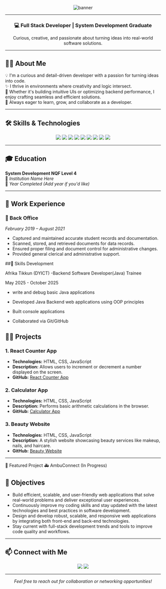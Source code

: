 <p align="center">
  <img src="https://capsule-render.vercel.app/api?type=waving&color=74b9ff&height=200&section=header&text=Hi%20I'm%20Lisakhanya%20Duka!&fontSize=40&fontAlignY=35&desc=Aspiring%20Full-Stack%20Developer%20%7C%20System%20Development%20Graduate&descAlignY=55&animation=twinkling" alt="banner" />
</p>

---

<h3 align="center">💻 Full Stack Developer | System Development Graduate</h3>
<p align="center">Curious, creative, and passionate about turning ideas into real-world software solutions.</p>

---

## 👩‍💻 About Me

💡 I'm a curious and detail-driven developer with a passion for turning ideas into code.  
✨ I thrive in environments where creativity and logic intersect.  
🧠 Whether it's building intuitive UIs or optimizing backend performance, I enjoy crafting seamless and efficient solutions.  
🚀 Always eager to learn, grow, and collaborate as a developer.

---

## 🛠️ Skills & Technologies

<p align="center">
  <img src="https://img.shields.io/badge/Java-ED8B00?style=for-the-badge&logo=openjdk&logoColor=white" />
  <img src="https://img.shields.io/badge/Python-3776AB?style=for-the-badge&logo=python&logoColor=white" />
  <img src="https://img.shields.io/badge/Django-092E20?style=for-the-badge&logo=django&logoColor=white" />
  <img src="https://img.shields.io/badge/MySQL-00758F?style=for-the-badge&logo=mysql&logoColor=white" />
  <img src="https://img.shields.io/badge/HTML5-E34F26?style=for-the-badge&logo=html5&logoColor=white" />
  <img src="https://img.shields.io/badge/CSS3-1572B6?style=for-the-badge&logo=css3&logoColor=white" />
  <img src="https://img.shields.io/badge/JavaScript-F7DF1E?style=for-the-badge&logo=javascript&logoColor=black" />
  <img src="https://img.shields.io/badge/Git-F05032?style=for-the-badge&logo=git&logoColor=white" />
  <img src="https://img.shields.io/badge/GitHub-181717?style=for-the-badge&logo=github&logoColor=white" />
</p>

---

## 🎓 Education

**System Development NQF Level 4**  
📍 *Institution Name Here*  
📅 *Year Completed (Add year if you'd like)*

---

## 💼 Work Experience

### 🏢 Back Office  
*February 2019 – August 2021*  
- Captured and maintained accurate student records and documentation.  
- Scanned, stored, and retrieved documents for data records.  
- Ensured proper filing and document control for administrative changes.  
- Provided general clerical and administrative support.
  

##💼 Skills Development

Afrika Tikkun (DYICT) -Backend Software Developer(Java) Trainee

May 2025 - October 2025

- write and debug basic Java applications

- Developed Java Backend web applications using OOP principles

- Built console applications
  
- Collaborated via Git/GitHub 

## 👩‍💻 Projects

### 1. **React Counter App**  
- **Technologies:** HTML, CSS, JavaScript  
- **Description:** Allows users to increment or decrement a number displayed on the screen.  
- **GitHub:** [React Counter App](https://github.com/Lisa87-d/React.git)

### 2. **Calculator App**  
- **Technologies:** HTML, CSS, JavaScript  
- **Description:** Performs basic arithmetic calculations in the browser.  
- **GitHub:** [Calculator App](https://github.com/Lisa87-d/calculator.git)

### 3. **Beauty Website**  
- **Technologies:** HTML, CSS, JavaScript  
- **Description:** A stylish website showcasing beauty services like makeup, nails, and haircare.  
- **GitHub:** [Beauty Website](https://github.com/Lisa87-d/website.git)

---
🚀 Featured Project
🚑 AmbuConnect (In Progress)



## 🌟 Objectives

- Build efficient, scalable, and user-friendly web applications that solve real-world problems and deliver exceptional user experiences.  
- Continuously improve my coding skills and stay updated with the latest technologies and best practices in software development.  
- Design and develop robust, scalable, and responsive web applications by integrating both front-end and back-end technologies.  
- Stay current with full-stack development trends and tools to improve code quality and workflows.

---
 
## 📫 Connect with Me

<p align="center">
  <a href="mailto:dukalisakhanya@gmail.com"><img src="https://img.shields.io/badge/Email-D14836?style=for-the-badge&logo=gmail&logoColor=white" /></a>
  <a href="https://www.linkedin.com/in/mandy-matsane-8168a226a" target="_blank"><img src="https://img.shields.io/badge/LinkedIn-0A66C2?style=for-the-badge&logo=linkedin&logoColor=white" /></a>
</p>

---

<p align="center"><em>Feel free to reach out for collaboration or networking opportunities!</em></p>
